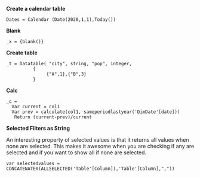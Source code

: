 **Create a calendar table**

    Dates = Calendar (Date(2020,1,1),Today())

**Blank**

    _x = {blank()}

**Create table**

    _t = Datatable( "city", string, "pop", integer,
              {
                   {"A",1},{"B",3}
              }

**Calc**

    _c =
      Var current = col1
      Var prev = calculate(col1, sameperiodlastyear('DimDate'[date]))
       Return (current-prev)/current


**Selected Filters as String**

An interesting property of selected values is that it returns all values when none are selected. This makes it awesome when you are checking if any are selected and if you want to show all if none are selected.

    var selectedvalues = CONCATENATEX(ALLSELECTED('Table'[Column]),'Table'[Column],","))
